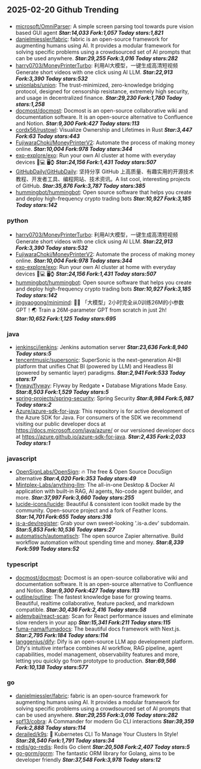 ## 2025-02-20 Github Trending

### 
* [microsoft/OmniParser](https://github.com/microsoft/OmniParser): A simple screen parsing tool towards pure vision based GUI agent ***Star:14,033 Fork:1,057 Today stars:1,821***
* [danielmiessler/fabric](https://github.com/danielmiessler/fabric): fabric is an open-source framework for augmenting humans using AI. It provides a modular framework for solving specific problems using a crowdsourced set of AI prompts that can be used anywhere. ***Star:29,255 Fork:3,016 Today stars:282***
* [harry0703/MoneyPrinterTurbo](https://github.com/harry0703/MoneyPrinterTurbo): 利用AI大模型，一键生成高清短视频 Generate short videos with one click using AI LLM. ***Star:22,913 Fork:3,390 Today stars:532***
* [unionlabs/union](https://github.com/unionlabs/union): The trust-minimized, zero-knowledge bridging protocol, designed for censorship resistance, extremely high security, and usage in decentralized finance. ***Star:29,230 Fork:1,780 Today stars:1,258***
* [docmost/docmost](https://github.com/docmost/docmost): Docmost is an open-source collaborative wiki and documentation software. It is an open-source alternative to Confluence and Notion. ***Star:9,300 Fork:427 Today stars:113***
* [cordx56/rustowl](https://github.com/cordx56/rustowl): Visualize Ownership and Lifetimes in Rust ***Star:3,447 Fork:63 Today stars:443***
* [FujiwaraChoki/MoneyPrinterV2](https://github.com/FujiwaraChoki/MoneyPrinterV2): Automate the process of making money online. ***Star:10,004 Fork:978 Today stars:344***
* [exo-explore/exo](https://github.com/exo-explore/exo): Run your own AI cluster at home with everyday devices 📱💻 🖥️⌚ ***Star:24,156 Fork:1,431 Today stars:507***
* [GitHubDaily/GitHubDaily](https://github.com/GitHubDaily/GitHubDaily): 坚持分享 GitHub 上高质量、有趣实用的开源技术教程、开发者工具、编程网站、技术资讯。A list cool, interesting projects of GitHub. ***Star:35,876 Fork:3,787 Today stars:385***
* [hummingbot/hummingbot](https://github.com/hummingbot/hummingbot): Open source software that helps you create and deploy high-frequency crypto trading bots ***Star:10,927 Fork:3,185 Today stars:142***

### python
* [harry0703/MoneyPrinterTurbo](https://github.com/harry0703/MoneyPrinterTurbo): 利用AI大模型，一键生成高清短视频 Generate short videos with one click using AI LLM. ***Star:22,913 Fork:3,390 Today stars:532***
* [FujiwaraChoki/MoneyPrinterV2](https://github.com/FujiwaraChoki/MoneyPrinterV2): Automate the process of making money online. ***Star:10,004 Fork:978 Today stars:344***
* [exo-explore/exo](https://github.com/exo-explore/exo): Run your own AI cluster at home with everyday devices 📱💻 🖥️⌚ ***Star:24,156 Fork:1,431 Today stars:507***
* [hummingbot/hummingbot](https://github.com/hummingbot/hummingbot): Open source software that helps you create and deploy high-frequency crypto trading bots ***Star:10,927 Fork:3,185 Today stars:142***
* [jingyaogong/minimind](https://github.com/jingyaogong/minimind): 🚀🚀 「大模型」2小时完全从0训练26M的小参数GPT！🌏 Train a 26M-parameter GPT from scratch in just 2h! ***Star:10,652 Fork:1,125 Today stars:695***

### java
* [jenkinsci/jenkins](https://github.com/jenkinsci/jenkins): Jenkins automation server ***Star:23,636 Fork:8,940 Today stars:5***
* [tencentmusic/supersonic](https://github.com/tencentmusic/supersonic): SuperSonic is the next-generation AI+BI platform that unifies Chat BI (powered by LLM) and Headless BI (powered by semantic layer) paradigms. ***Star:2,941 Fork:533 Today stars:17***
* [flyway/flyway](https://github.com/flyway/flyway): Flyway by Redgate • Database Migrations Made Easy. ***Star:8,503 Fork:1,529 Today stars:5***
* [spring-projects/spring-security](https://github.com/spring-projects/spring-security): Spring Security ***Star:8,984 Fork:5,987 Today stars:2***
* [Azure/azure-sdk-for-java](https://github.com/Azure/azure-sdk-for-java): This repository is for active development of the Azure SDK for Java. For consumers of the SDK we recommend visiting our public developer docs at https://docs.microsoft.com/java/azure/ or our versioned developer docs at https://azure.github.io/azure-sdk-for-java. ***Star:2,435 Fork:2,033 Today stars:1***

### javascript
* [OpenSignLabs/OpenSign](https://github.com/OpenSignLabs/OpenSign): 🔥 The free & Open Source DocuSign alternative ***Star:4,020 Fork:353 Today stars:49***
* [Mintplex-Labs/anything-llm](https://github.com/Mintplex-Labs/anything-llm): The all-in-one Desktop & Docker AI application with built-in RAG, AI agents, No-code agent builder, and more. ***Star:37,997 Fork:3,660 Today stars:255***
* [lucide-icons/lucide](https://github.com/lucide-icons/lucide): Beautiful & consistent icon toolkit made by the community. Open-source project and a fork of Feather Icons. ***Star:14,701 Fork:655 Today stars:316***
* [is-a-dev/register](https://github.com/is-a-dev/register): Grab your own sweet-looking '.is-a.dev' subdomain. ***Star:5,853 Fork:10,536 Today stars:27***
* [automatisch/automatisch](https://github.com/automatisch/automatisch): The open source Zapier alternative. Build workflow automation without spending time and money. ***Star:8,339 Fork:599 Today stars:52***

### typescript
* [docmost/docmost](https://github.com/docmost/docmost): Docmost is an open-source collaborative wiki and documentation software. It is an open-source alternative to Confluence and Notion. ***Star:9,300 Fork:427 Today stars:113***
* [outline/outline](https://github.com/outline/outline): The fastest knowledge base for growing teams. Beautiful, realtime collaborative, feature packed, and markdown compatible. ***Star:30,436 Fork:2,416 Today stars:58***
* [aidenybai/react-scan](https://github.com/aidenybai/react-scan): Scan for React performance issues and eliminate slow renders in your app ***Star:15,341 Fork:211 Today stars:115***
* [fuma-nama/fumadocs](https://github.com/fuma-nama/fumadocs): The beautiful docs framework with Next.js. ***Star:2,795 Fork:184 Today stars:114***
* [langgenius/dify](https://github.com/langgenius/dify): Dify is an open-source LLM app development platform. Dify's intuitive interface combines AI workflow, RAG pipeline, agent capabilities, model management, observability features and more, letting you quickly go from prototype to production. ***Star:69,566 Fork:10,138 Today stars:577***

### go
* [danielmiessler/fabric](https://github.com/danielmiessler/fabric): fabric is an open-source framework for augmenting humans using AI. It provides a modular framework for solving specific problems using a crowdsourced set of AI prompts that can be used anywhere. ***Star:29,255 Fork:3,016 Today stars:282***
* [spf13/cobra](https://github.com/spf13/cobra): A Commander for modern Go CLI interactions ***Star:39,359 Fork:2,888 Today stars:114***
* [derailed/k9s](https://github.com/derailed/k9s): 🐶 Kubernetes CLI To Manage Your Clusters In Style! ***Star:28,540 Fork:1,791 Today stars:34***
* [redis/go-redis](https://github.com/redis/go-redis): Redis Go client ***Star:20,508 Fork:2,407 Today stars:5***
* [go-gorm/gorm](https://github.com/go-gorm/gorm): The fantastic ORM library for Golang, aims to be developer friendly ***Star:37,548 Fork:3,978 Today stars:12***
